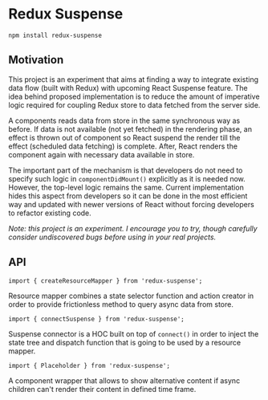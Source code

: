 # Redux Suspense

    npm install redux-suspense

## Motivation

This project is an experiment that aims at finding a way to integrate existing
data flow (built with Redux) with upcoming React Suspense feature. The idea
behind proposed implementation is to reduce the amount of imperative logic
required for coupling Redux store to data fetched from the server side.

A components reads data from store in the same synchronous way as before. If
data is not available (not yet fetched) in the rendering phase, an effect is
thrown out of component so React suspend the render till the effect (scheduled
data fetching) is complete. After, React renders the component again with
necessary data available in store.

The important part of the mechanism is that developers do not need to specify
such logic in `componentDidMount()` explicitly as it is needed now. However,
the top-level logic remains the same. Current implementation hides this aspect
from developers so it can be done in the most efficient way and updated with
newer versions of React without forcing developers to refactor existing code.

_Note: this project is an experiment. I encourage you to try, though
carefully consider undiscovered bugs before using in your real projects._

## API

    import { createResourceMapper } from 'redux-suspense';

Resource mapper combines a state selector function and action creator in order
to provide frictionless method to query async data from store.

    import { connectSuspense } from 'redux-suspense';

Suspense connector is a HOC built on top of `connect()` in order to inject the
state tree and dispatch function that is going to be used by a resource mapper.

    import { Placeholder } from 'redux-suspense';

A component wrapper that allows to show alternative content if async children
can't render their content in defined time frame.
